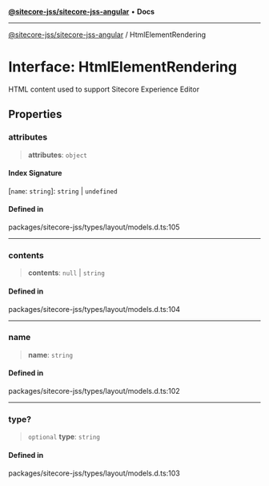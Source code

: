 [**@sitecore-jss/sitecore-jss-angular**](../README.md) • **Docs**

***

[@sitecore-jss/sitecore-jss-angular](../README.md) / HtmlElementRendering

# Interface: HtmlElementRendering

HTML content used to support Sitecore Experience Editor

## Properties

### attributes

> **attributes**: `object`

#### Index Signature

 \[`name`: `string`\]: `string` \| `undefined`

#### Defined in

packages/sitecore-jss/types/layout/models.d.ts:105

***

### contents

> **contents**: `null` \| `string`

#### Defined in

packages/sitecore-jss/types/layout/models.d.ts:104

***

### name

> **name**: `string`

#### Defined in

packages/sitecore-jss/types/layout/models.d.ts:102

***

### type?

> `optional` **type**: `string`

#### Defined in

packages/sitecore-jss/types/layout/models.d.ts:103
